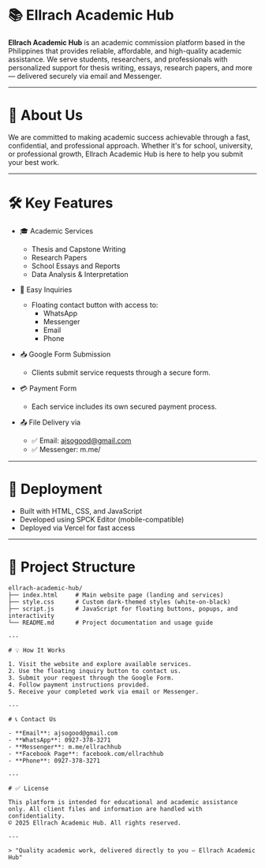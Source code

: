 # 📚 Ellrach Academic Hub

**Ellrach Academic Hub** is an academic commission platform based in the Philippines that provides reliable, affordable, and high-quality academic assistance. We serve students, researchers, and professionals with personalized support for thesis writing, essays, research papers, and more — delivered securely via email and Messenger.

---

# 🌟 About Us

We are committed to making academic success achievable through a fast, confidential, and professional approach. Whether it's for school, university, or professional growth, Ellrach Academic Hub is here to help you submit your best work.

---

# 🛠 Key Features

- 🎓 Academic Services  
  - Thesis and Capstone Writing  
  - Research Papers  
  - School Essays and Reports  
  - Data Analysis & Interpretation

- 💬 Easy Inquiries  
  - Floating contact button with access to:  
    - WhatsApp  
    - Messenger  
    - Email  
    - Phone

- 📥 Google Form Submission  
  - Clients submit service requests through a secure form.

- 💳 Payment Form  
  - Each service includes its own secured payment process.

- 📤 File Delivery via  
  - ✅ Email: ajsogood@gmail.com  
  - ✅ Messenger: m.me/

---

# 🚀 Deployment

- Built with HTML, CSS, and JavaScript  
- Developed using SPCK Editor (mobile-compatible)  
- Deployed via Vercel for fast access

---

# 📂 Project Structure

```plaintext
ellrach-academic-hub/
├── index.html     # Main website page (landing and services)
├── style.css      # Custom dark-themed styles (white-on-black)
├── script.js      # JavaScript for floating buttons, popups, and interactivity
└── README.md      # Project documentation and usage guide

---

# 💡 How It Works

1. Visit the website and explore available services.  
2. Use the floating inquiry button to contact us.  
3. Submit your request through the Google Form.  
4. Follow payment instructions provided.  
5. Receive your completed work via email or Messenger.

---

# 📞 Contact Us

- **Email**: ajsogood@gmail.com
- **WhatsApp**: 0927-378-3271  
- **Messenger**: m.me/ellrachhub  
- **Facebook Page**: facebook.com/ellrachhub  
- **Phone**: 0927-378-3271

---

# ✅ License

This platform is intended for educational and academic assistance only. All client files and information are handled with confidentiality.  
© 2025 Ellrach Academic Hub. All rights reserved.

---

> "Quality academic work, delivered directly to you — Ellrach Academic Hub"
